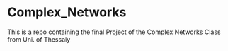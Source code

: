 # Complex_Networks
This is a repo containing the final Project of the Complex Networks Class from Uni. of Thessaly
